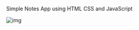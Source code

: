Simple Notes App using HTML CSS and JavaScript

![img](https://github.com/asirimece/Notes_App/assets/116263023/f25173a7-3d7a-46ad-9ca0-f2d595ca45b1)
